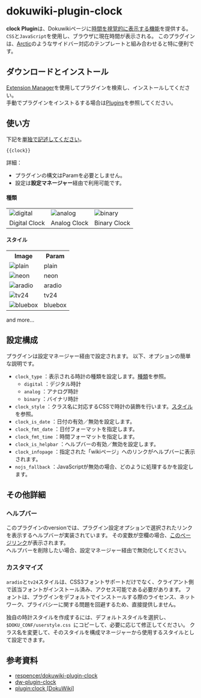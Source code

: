 # dokuwiki-plugin-clock
**clock Plugin**は、Dokuwikiページに[時間を視覚的に表示する機能](https://en.wikipedia.org/wiki/Clock)を提供する。`CSS`と`JavaScript`を使用し、ブラウザに現在時間が表示される。
このプラグインは、[Arctic](https://www.dokuwiki.org/template:arctic)のようなサイドバー対応のテンプレートと組み合わせると特に便利です。

## ダウンロードとインストール
[Extension Manager](https://www.dokuwiki.org/plugin:extension)を使用してプラグインを検索し、インストールしてください。  
手動でプラグインをインストるする場合は[Plugins](https://www.dokuwiki.org/plugins)を参照してください。

## 使い方
下記を<ins>単独で記述してください</ins>。  
```
{{clock}}
```

詳細：
- プラグインの構文はParamを必要としません。
- 設定は**設定マネージャー**経由で利用可能です。

#### 種類
<table>
  <tr>
    <td><img alt='digital' src='' /></td>
    <td><img alt='analog' src='' /></td>
    <td><img alt='binary' src='' /></td>
  </tr>
  <tr>
    <td> Digital Clock </td>
    <td> Analog Clock </td>
    <td> Binary Clock </td>
  </tr>
</table>

#### スタイル
<table>
  <tr>
    <th> Image </th>
    <th> Param </th>
  </tr>
  <tr>
    <td><img alt='plain' src='' /></td>
    <td>plain</td>
  </tr>
  <tr>
    <td><img alt='neon' src='' /></td>
    <td>neon</td>
  </tr>
  <tr>
    <td><img alt='aradio' src='' /></td>
    <td>aradio</td>
  </tr>
  <tr>
    <td><img alt='tv24' src='' /></td>
    <td>tv24</td>
  </tr>
  <tr>
    <td><img alt='bluebox' src='' /></td>
    <td>bluebox</td>
  </tr>
</table>
and more...

## 設定構成
プラグインは設定マネージャー経由で設定されます。
以下、オプションの簡単な説明です。

- `clock_type`       ：表示される時計の種類を設定します。[種類](#種類)を参照。
  - `digital`        ：デジタル時計
  - `analog`         ：アナログ時計
  - `binary`         ：バイナリ時計
- `clock_style`      ：クラス名に対応するCSSで時計の装飾を行います。[スタイル](#スタイル)を参照。
- `clock_is_date`    ：日付の有効／無効を設定します。
- `clock_fmt_date`   ：日付フォーマットを指定します。
- `clock_fmt_time`   ：時間フォーマットを指定します。
- `clock_is_helpbar` ：ヘルプバーの有効／無効を設定します。
- `clock_infopage`   ：指定された「wikiページ」へのリンクがヘルプバーに表示されます。
- `nojs_fallback`    ：JavaScriptが無効の場合、どのように処理するかを設定します。

## その他詳細
### ヘルプバー
このプラグインのversionでは、プラグイン設定オプションで選択されたリンクを表示するヘルプバーが実装されています。
その変数が空欄の場合、[このページリンク](https://www.dokuwiki.org/plugin:clock)が表示されます。  
ヘルプバーを削除したい場合、設定マネージャー経由で無効化してください。

### カスタマイズ
`aradio`と`tv24`スタイルは、CSS3フォントサポートだけでなく、クライアント側で該当フォントがインストール済み、アクセス可能である必要があります。
フォントは、プラグインをデフォルトでインストールする際のライセンス、ネットワーク、プライバシーに関する問題を回避するため、直接提供しません。

独自の時計スタイルを作成するには、デフォルトスタイルを選択し、`$DOKU_CONF/userstyle.css `にコピーして、必要に応じて修正してください。
クラス名を変更して、そのスタイルを構成マネージャーから使用するスタイルとして設定できます。

## 参考資料
- [respencer/dokuwiki-plugin-clock](https://github.com/respencer/dokuwiki-plugin-clock)
- [dw-plugin-clock](https://chiselapp.com/user/lmachucab/repository/dokuwiki-plugin-clock/index)
- [plugin:clock \[DokuWiki\]](https://www.dokuwiki.org/plugin:clock)
